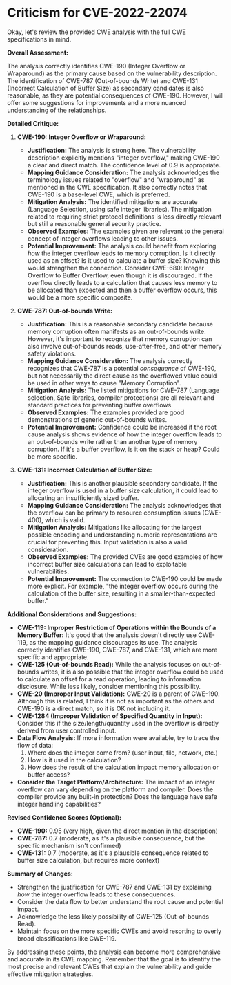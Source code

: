 # Criticism for CVE-2022-22074

Okay, let's review the provided CWE analysis with the full CWE specifications in mind.

**Overall Assessment:**

The analysis correctly identifies CWE-190 (Integer Overflow or Wraparound) as the primary cause based on the vulnerability description. The identification of CWE-787 (Out-of-bounds Write) and CWE-131 (Incorrect Calculation of Buffer Size) as secondary candidates is also reasonable, as they are potential consequences of CWE-190. However, I will offer some suggestions for improvements and a more nuanced understanding of the relationships.

**Detailed Critique:**

1.  **CWE-190: Integer Overflow or Wraparound:**
    *   **Justification:** The analysis is strong here. The vulnerability description explicitly mentions "integer overflow," making CWE-190 a clear and direct match. The confidence level of 0.9 is appropriate.
    *   **Mapping Guidance Consideration:** The analysis acknowledges the terminology issues related to "overflow" and "wraparound" as mentioned in the CWE specification. It also correctly notes that CWE-190 is a base-level CWE, which is preferred.
    *   **Mitigation Analysis:** The identified mitigations are accurate (Language Selection, using safe integer libraries).  The mitigation related to requiring strict protocol definitions is less directly relevant but still a reasonable general security practice.
    *   **Observed Examples:** The examples given are relevant to the general concept of integer overflows leading to other issues.
    *   **Potential Improvement:**  The analysis could benefit from exploring *how* the integer overflow leads to memory corruption. Is it directly used as an offset? Is it used to calculate a buffer size? Knowing this would strengthen the connection. Consider CWE-680: Integer Overflow to Buffer Overflow, even though it is discouraged. If the overflow directly leads to a calculation that causes less memory to be allocated than expected and then a buffer overflow occurs, this would be a more specific composite.

2.  **CWE-787: Out-of-bounds Write:**
    *   **Justification:** This is a reasonable secondary candidate because memory corruption often manifests as an out-of-bounds write. However, it's important to recognize that memory corruption can also involve out-of-bounds reads, use-after-free, and other memory safety violations.
    *   **Mapping Guidance Consideration:** The analysis correctly recognizes that CWE-787 is a potential *consequence* of CWE-190, but not necessarily the direct cause as the overflowed value could be used in other ways to cause "Memory Corruption".
    *   **Mitigation Analysis:** The listed mitigations for CWE-787 (Language selection, Safe libraries, compiler protections) are all relevant and standard practices for preventing buffer overflows.
    *   **Observed Examples:** The examples provided are good demonstrations of generic out-of-bounds writes.
    *   **Potential Improvement:** Confidence could be increased if the root cause analysis shows evidence of how the integer overflow leads to an out-of-bounds write rather than another type of memory corruption. If it's a buffer overflow, is it on the stack or heap? Could be more specific.

3.  **CWE-131: Incorrect Calculation of Buffer Size:**
    *   **Justification:** This is another plausible secondary candidate. If the integer overflow is used in a buffer size calculation, it could lead to allocating an insufficiently sized buffer.
    *   **Mapping Guidance Consideration:** The analysis acknowledges that the overflow can be primary to resource consumption issues (CWE-400), which is valid.
    *   **Mitigation Analysis:** Mitigations like allocating for the largest possible encoding and understanding numeric representations are crucial for preventing this. Input validation is also a valid consideration.
    *   **Observed Examples:** The provided CVEs are good examples of how incorrect buffer size calculations can lead to exploitable vulnerabilities.
    *   **Potential Improvement:** The connection to CWE-190 could be made more explicit. For example, "the integer overflow occurs during the calculation of the buffer size, resulting in a smaller-than-expected buffer."

**Additional Considerations and Suggestions:**

*   **CWE-119: Improper Restriction of Operations within the Bounds of a Memory Buffer:** It's good that the analysis doesn't directly use CWE-119, as the mapping guidance discourages its use. The analysis correctly identifies CWE-190, CWE-787, and CWE-131, which are more specific and appropriate.
*   **CWE-125 (Out-of-bounds Read):** While the analysis focuses on out-of-bounds writes, it is also possible that the integer overflow could be used to calculate an offset for a read operation, leading to information disclosure. While less likely, consider mentioning this possibility.
*   **CWE-20 (Improper Input Validation):** CWE-20 is a parent of CWE-190. Although this is related, I think it is not as important as the others and CWE-190 is a direct match, so it is OK not including it.
*   **CWE-1284 (Improper Validation of Specified Quantity in Input):** Consider this if the size/length/quantity used in the overflow is directly derived from user controlled input.
*   **Data Flow Analysis:** If more information were available, try to trace the flow of data:
    1.  Where does the integer come from? (user input, file, network, etc.)
    2.  How is it used in the calculation?
    3.  How does the result of the calculation impact memory allocation or buffer access?
*   **Consider the Target Platform/Architecture:** The impact of an integer overflow can vary depending on the platform and compiler. Does the compiler provide any built-in protection? Does the language have safe integer handling capabilities?

**Revised Confidence Scores (Optional):**

*   **CWE-190:** 0.95 (very high, given the direct mention in the description)
*   **CWE-787:** 0.7 (moderate, as it's a plausible consequence, but the specific mechanism isn't confirmed)
*   **CWE-131:** 0.7 (moderate, as it's a plausible consequence related to buffer size calculation, but requires more context)

**Summary of Changes:**

*   Strengthen the justification for CWE-787 and CWE-131 by explaining *how* the integer overflow leads to these consequences.
*   Consider the data flow to better understand the root cause and potential impact.
*   Acknowledge the less likely possibility of CWE-125 (Out-of-bounds Read).
*   Maintain focus on the more specific CWEs and avoid resorting to overly broad classifications like CWE-119.

By addressing these points, the analysis can become more comprehensive and accurate in its CWE mapping. Remember that the goal is to identify the most precise and relevant CWEs that explain the vulnerability and guide effective mitigation strategies.